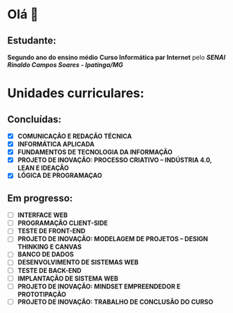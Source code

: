 # Olá 👋

## Estudante: 
**Segundo ano do ensino médio**
**Curso Informática par Internet** pelo **_SENAI Rinaldo Campos Soares - Ipatinga/MG_** 

# Unidades curriculares:
## Concluídas:

- [x] **COMUNICAÇÃO E REDAÇÃO TÉCNICA**
- [x] **INFORMÁTICA APLICADA**
- [x] **FUNDAMENTOS DE TECNOLOGIA DA INFORMAÇÃO**
- [x] **PROJETO DE INOVAÇÃO: PROCESSO CRIATIVO – INDÚSTRIA 4.0, LEAN E IDEAÇÃO**
- [x] **LÓGICA DE PROGRAMAÇAO**

## Em progresso:

- [ ] **INTERFACE WEB**
- [ ] **PROGRAMAÇÃO CLIENT-SIDE**
- [ ] **TESTE DE FRONT-END**
- [ ] **PROJETO DE INOVAÇÃO: MODELAGEM DE PROJETOS – DESIGN THINKING E CANVAS**
- [ ] **BANCO DE DADOS**
- [ ] **DESENVOLVIMENTO DE SISTEMAS WEB**
- [ ] **TESTE DE BACK-END**
- [ ] **IMPLANTAÇÃO DE SISTEMA WEB**
- [ ] **PROJETO DE INOVAÇÃO: MINDSET EMPREENDEDOR E PROTOTIPAÇÃO**
- [ ] **PROJETO DE INOVAÇÃO: TRABALHO DE CONCLUSÃO DO CURSO**
